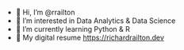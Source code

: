- 👋 Hi, I’m @rrailton
- 👀 I’m interested in Data Analytics & Data Science
- 🌱 I’m currently learning Python & R
- 📄 My digital resume https://richardrailton.dev

<!---
RRailton/RRailton is a ✨ special ✨ repository because its `README.md` (this file) appears on your GitHub profile.
You can click the Preview link to take a look at your changes.
--->

